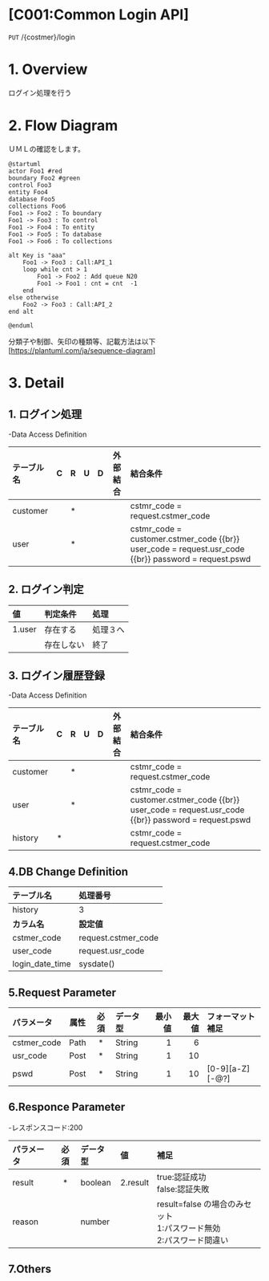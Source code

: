 # [C001:Common Login API] 
`PUT` /{costmer}/login

# 1. Overview
ログイン処理を行う

# 2. Flow Diagram  
ＵＭＬの確認をします。


```uml
@startuml
actor Foo1 #red
boundary Foo2 #green
control Foo3
entity Foo4
database Foo5
collections Foo6
Foo1 -> Foo2 : To boundary
Foo1 -> Foo3 : To control
Foo1 -> Foo4 : To entity
Foo1 -> Foo5 : To database
Foo1 -> Foo6 : To collections

alt Key is "aaa"
	Foo1 -> Foo3 : Call:API_1
	loop while cnt > 1
		Foo1 -> Foo2 : Add queue N20
		Foo1 -> Foo1 : cnt = cnt  -1
	end
else otherwise
	Foo2 -> Foo3 : Call:API_2
end alt

@enduml
```  
分類子や制御、矢印の種類等、記載方法は以下
[https://plantuml.com/ja/sequence-diagram]


# 3. Detail
## 1. ログイン処理
-Data Access Definition  

| テーブル名 | C | R | U | D | 外部結合 | 結合条件 |
| :--- | :---: | :---: | :---: | :---: | :---: | :--- |
| customer | |*| | | | cstmr_code = request.cstmer_code  |
| user | |*| | | | cstmr_code = customer.cstmer_code {{br}} user_code = request.usr_code {{br}} password = request.pswd |

## 2. ログイン判定
| 値 | 判定条件 | 処理 |
| :--- | :--- | :---|
| 1.user | 存在する | 処理３へ |
| | 存在しない | 終了 |

## 3. ログイン履歴登録
-Data Access Definition  

| テーブル名 | C | R | U | D | 外部結合 | 結合条件 |
| :--- | :---: | :---: | :---: | :---: | :---: | :--- |
| customer | |*| | | | cstmr_code = request.cstmer_code  |
| user | |*| | | | cstmr_code = customer.cstmer_code {{br}} user_code = request.usr_code {{br}} password = request.pswd |
| history |*| | | | | cstmr_code = request.cstmer_code  |

## 4.DB Change Definition
| テーブル名 | 処理番号 | 
| :--- | :--- | 
| history | 3 |
| **カラム名** | **設定値** |
| cstmer_code | request.cstmer_code |
| user_code | request.usr_code |
| login_date_time | sysdate() |

## 5.Request Parameter
| パラメータ | 属性 | 必須 | データ型 | 最小値 | 最大値 | フォーマット補足 |
| :--- | :---: | :---: | :--- | ---: | ---: | :--- |
| cstmer_code | Path | * | String | 1 | 6 | | 
| usr_code | Post | * | String | 1 | 10 | |
| pswd | Post| * | String | 1 | 10 | [0-9][a-Z][-@?] |

## 6.Responce Parameter
-レスポンスコード:200

| パラメータ | 必須 | データ型 | 値 | 補足 |
| :--- | :---: | :--- | :--- | :--- |
| result | * | boolean | 2.result | true:認証成功<BR> false:認証失敗 |
| reason | | number | | result=false の場合のみセット<BR> 1:パスワード無効<BR> 2:パスワード間違い |

## 7.Others
